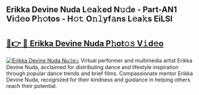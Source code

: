 ## Erikka Devine Nuda L𝚎a𝚔ed N𝚞𝚍e - Part-AN1 Vi𝚍𝚎o P𝚑𝚘tos - H𝚘𝚝 O𝚗𝚕yf𝚊ns L𝚎a𝚔s EiLSl

# <h2><a href="http://kf5tvo.oniu.top/?m=Erikka+Devine+Nuda">🔗👉 🔴 Erikka Devine Nuda P𝚑ot𝚘𝚜 V𝚒d𝚎o</a></h2>

[![Erikka Devine Nuda Nu𝚍e𝚜](https://i.imgur.com/0qMVB7G.gif)](http://kf5tvo.oniu.top/?m=Erikka+Devine+Nuda)
Virtual performer and multimedia artist Erikka Devine Nuda, acclaimed for distributing dance and lifestyle inspiration through popular dance trends and brief films. Compassionate mentor Erikka Devine Nuda, recognized for their kindness and guidance in helping others reach their potential.  

